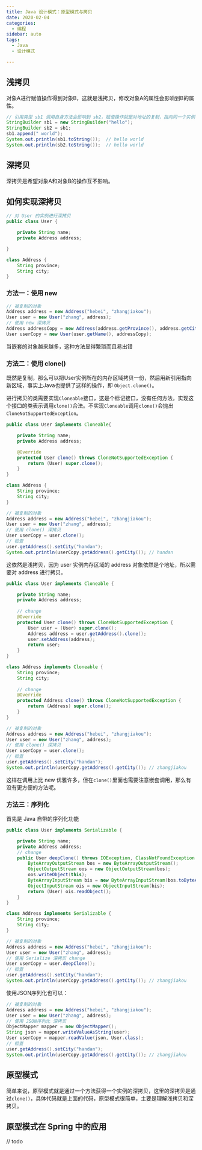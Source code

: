 ```yaml
---
title: Java 设计模式：原型模式与拷贝
date: 2020-02-04
categories:
  - 编程
sidebar: auto
tags: 
  - Java
  - 设计模式

---
```


## 浅拷贝

对象A进行赋值操作得到对象B，这就是浅拷贝，修改对象A的属性会影响到B的属性。

```java
// 引用类型 sb1 调用自身方法会影响到 sb2，赋值操作就是对地址的复制，指向同一个实例
StringBuilder sb1 = new StringBuilder("hello");
StringBuilder sb2 = sb1;
sb1.append(" world");
System.out.println(sb1.toString());  // hello world
System.out.println(sb2.toString());  // hello world
```

## 深拷贝

深拷贝是希望对象A和对象B的操作互不影响。

## 如何实现深拷贝

```java
// 对 User 的实例进行深拷贝
public class User {

    private String name;
    private Address address;

}

class Address {
    String province;
    String city;
}
```

### 方法一：使用 new

```java
// 被复制的对象
Address address = new Address("hebei", "zhangjiakou");
User user = new User("zhang", address);
// 使用 new 深拷贝
Address addressCopy = new Address(address.getProvince(), address.getCity());
User userCopy = new User(user.getName(), addressCopy);
```

当嵌套的对象越来越多，这种方法显得繁琐而且易出错

### 方法二：使用 clone()

既然是复制，那么可以把User实例所在的内存区域拷贝一份，然后用新引用指向新区域，事实上Java也提供了这样的操作，即 `Object.clone()`。

进行拷贝的类需要实现`Cloneable`接口，这是个标记接口，没有任何方法，实现这个接口的类表示调用`clone()`合法。不实现`Cloneable`调用`clone()`会抛出`CloneNotSupportedException`。

```java
public class User implements Cloneable{

    private String name;
    private Address address;

    @Override
    protected User clone() throws CloneNotSupportedException {
        return (User) super.clone();
    }
}

class Address {
    String province;
    String city;
}
```

```java
// 被复制的对象
Address address = new Address("hebei", "zhangjiakou");
User user = new User("zhang", address);
// 使用 clone() 深拷贝
User userCopy = user.clone();
// 检查
user.getAddress().setCity("handan");
System.out.println(userCopy.getAddress().getCity()); // handan
```

这依然是浅拷贝，因为 user 实例内存区域的 address 对象依然是个地址，所以需要对 address 进行拷贝。

```java
public class User implements Cloneable {

    private String name;
    private Address address;
	
    // change
    @Override
    protected User clone() throws CloneNotSupportedException {
        User user = (User) super.clone();
        Address address = user.getAddress().clone();
        user.setAddress(address);
        return user;
    }
}

class Address implements Cloneable {
    String province;
    String city;
	
    // change
    @Override
    protected Address clone() throws CloneNotSupportedException {
        return (Address) super.clone();
    }
}
```

```java
// 被复制的对象
Address address = new Address("hebei", "zhangjiakou");
User user = new User("zhang", address);
// 使用 clone() 深拷贝
User userCopy = user.clone();
// 检查
user.getAddress().setCity("handan");
System.out.println(userCopy.getAddress().getCity()); // zhangjiakou
```

这样在调用上比 new 优雅许多，但在`clone()`里面也需要注意嵌套调用，那么有没有更方便的方法呢。

### 方法三：序列化

首先是 Java 自带的序列化功能

```java
public class User implements Serializable {

    private String name;
    private Address address;
	// change
    public User deepClone() throws IOException, ClassNotFoundException {
        ByteArrayOutputStream bos = new ByteArrayOutputStream();
        ObjectOutputStream oos = new ObjectOutputStream(bos);
        oos.writeObject(this);
        ByteArrayInputStream bis = new ByteArrayInputStream(bos.toByteArray());
        ObjectInputStream ois = new ObjectInputStream(bis);
        return (User) ois.readObject();
    }
}

class Address implements Serializable {
    String province;
    String city;
}
```

```java
// 被复制的对象
Address address = new Address("hebei", "zhangjiakou");
User user = new User("zhang", address);
// 使用 Serialize 深拷贝 change
User userCopy = user.deepClone();
// 检查
user.getAddress().setCity("handan");
System.out.println(userCopy.getAddress().getCity()); // zhangjiakou
```

使用JSON序列化也可以：

```java
// 被复制的对象
Address address = new Address("hebei", "zhangjiakou");
User user = new User("zhang", address);
// 使用 JSON序列化 深拷贝
ObjectMapper mapper = new ObjectMapper();
String json = mapper.writeValueAsString(user);
User userCopy = mapper.readValue(json, User.class);
// 检查
user.getAddress().setCity("handan");
System.out.println(userCopy.getAddress().getCity()); // zhangjiakou
```

## 原型模式

简单来说，原型模式就是通过一个方法获得一个实例的深拷贝，这里的深拷贝是通过`clone()`，具体代码就是上面的代码，原型模式很简单，主要是理解浅拷贝和深拷贝。

## 原型模式在 Spring 中的应用

// todo

